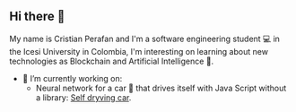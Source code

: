 ## Hi there 👋
My name is Cristian Perafan and I'm a software engineering student 💻 in the Icesi University in Colombia, I'm interesting on learning about new technologies as Blockchain and Artificial Intelligence 🤖.

- 🔭 I’m currently working on:
  - Neural network for a car 🚗 that drives itself with Java Script without a library:
    [Self dryving car](https://github.com/CristianPerafan/neural_networks_self_dryving_car.git).
  
  
  

<!--
**CristianPerafan/CristianPerafan** is a ✨ _special_ ✨ repository because its `README.md` (this file) appears on your GitHub profile.

Here are some ideas to get you started:

- 🔭 I’m currently working on ...
- 🌱 I’m currently learning ...
- 👯 I’m looking to collaborate on ...
- 🤔 I’m looking for help with ...
- 💬 Ask me about ...
- 📫 How to reach me: ...
- 😄 Pronouns: ...
- ⚡ Fun fact: ...
-->
